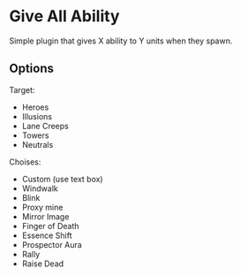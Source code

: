 # Give All Ability
Simple plugin that gives X ability to Y units when they spawn.

## Options
Target:
* Heroes
* Illusions
* Lane Creeps
* Towers
* Neutrals

Choises:
* Custom (use text box)
* Windwalk
* Blink
* Proxy mine
* Mirror Image
* Finger of Death
* Essence Shift
* Prospector Aura
* Rally
* Raise Dead
